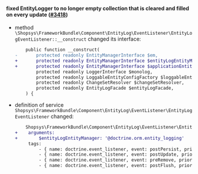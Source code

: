 #### fixed EntityLogger to no longer empty collection that is cleared and filled on every update ([#3418](https://github.com/shopsys/shopsys/pull/3418))

-   method `\Shopsys\FrameworkBundle\Component\EntityLog\EventListener\EntityLogEventListener::__construct` changed its interface:
    ```diff
        public function __construct(
    -       protected readonly EntityManagerInterface $em,
    +       protected readonly EntityManagerInterface $entityLogEntityManager,
    +       protected readonly EntityManagerInterface $applicationEntityManager,
            protected readonly LoggerInterface $monolog,
            protected readonly LoggableEntityConfigFactory $loggableEntityConfigFactory,
            protected readonly ChangeSetResolver $changeSetResolver,
            protected readonly EntityLogFacade $entityLogFacade,
        ) {
    ```
-   definition of service `Shopsys\FrameworkBundle\Component\EntityLog\EventListener\EntityLogEventListener` changed:
    ```diff
        Shopsys\FrameworkBundle\Component\EntityLog\EventListener\EntityLogEventListener:
    +    arguments:
    +        $entityLogEntityManager: '@doctrine.orm.entity_logging'
         tags:
             - { name: doctrine.event_listener, event: postPersist, priority: 1 }
             - { name: doctrine.event_listener, event: postUpdate, priority: 1 }
             - { name: doctrine.event_listener, event: preRemove, priority: 1 }
             - { name: doctrine.event_listener, event: postFlush, priority: 1 }
    ```

